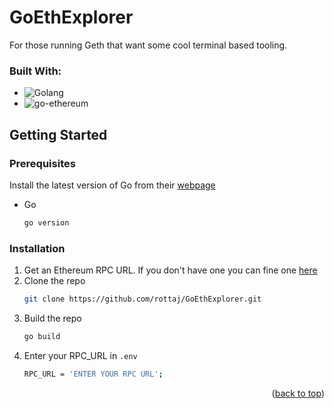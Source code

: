 # GoEthExplorer

For those running Geth that want some cool terminal based tooling.

### Built With:

* ![Golang](https://img.shields.io/badge/go-%2300ADD8.svg?style=for-the-badge&logo=go&logoColor=white)
* ![go-ethereum](https://img.shields.io/badge/Ethereum-3C3C3D?style=for-the-badge&logo=Ethereum&logoColor=white)


<!-- GETTING STARTED -->
## Getting Started

### Prerequisites
Install the latest version of Go from their [webpage](https://go.dev/doc/install)
* Go
  ```sh
  go version
  ```

### Installation
1. Get an Ethereum RPC URL. If you don't have one you can fine one [here](https://www.alchemy.com/)
2. Clone the repo
   ```sh
   git clone https://github.com/rottaj/GoEthExplorer.git
   ```
3. Build the repo
   ```sh
   go build
   ```
4. Enter your RPC_URL in `.env`
   ```sh
   RPC_URL = 'ENTER YOUR RPC URL';
   ```

<p align="right">(<a href="#readme-top">back to top</a>)</p>
